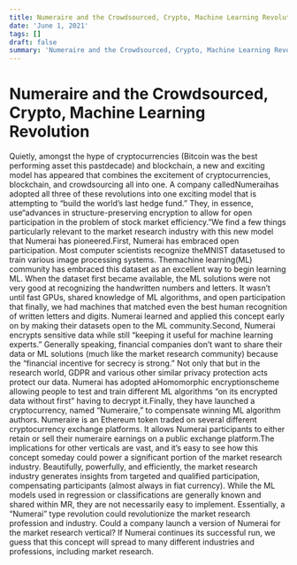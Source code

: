 ```yaml
---
title: Numeraire and the Crowdsourced, Crypto, Machine Learning Revolution
date: 'June 1, 2021'
tags: []
draft: false
summary: 'Numeraire and the Crowdsourced, Crypto, Machine Learning Revolution'
---
```


# Numeraire and the Crowdsourced, Crypto, Machine Learning Revolution

Quietly, amongst the hype of cryptocurrencies (Bitcoin was the best performing asset this pastdecade) and blockchain, a new and exciting model has appeared that combines the excitement of cryptocurrencies, blockchain, and crowdsourcing all into one. A company calledNumeraihas adopted all three of these revolutions into one exciting model that is attempting to “build the world’s last hedge fund.” They, in essence, use“advances in structure-preserving encryption to allow for open participation in the problem of stock market efficiency.”We find a few things particularly relevant to the market research industry with this new model that Numerai has pioneered.First, Numerai has embraced open participation. Most computer scientists recognize theMNIST datasetused to train various image processing systems. Themachine learning(ML) community has embraced this dataset as an excellent way to begin learning ML. When the dataset first became available, the ML solutions were not very good at recognizing the handwritten numbers and letters. It wasn’t until fast GPUs, shared knowledge of ML algorithms, and open participation that finally, we had machines that matched even the best human recognition of written letters and digits. Numerai learned and applied this concept early on by making their datasets open to the ML community.Second, Numerai encrypts sensitive data while still “keeping it useful for machine learning experts.” Generally speaking, financial companies don’t want to share their data or ML solutions (much like the market research community) because the “financial incentive for secrecy is strong.” Not only that but in the research world, GDPR and various other similar privacy protection acts protect our data. Numerai has adopted aHomomorphic encryptionscheme allowing people to test and train different ML algorithms “on its encrypted data without first” having to decrypt it.Finally, they have launched a cryptocurrency, named “Numeraire,” to compensate winning ML algorithm authors. Numeraire is an Ethereum token traded on several different cryptocurrency exchange platforms. It allows Numerai participants to either retain or sell their numeraire earnings on a public exchange platform.The implications for other verticals are vast, and it’s easy to see how this concept someday could power a significant portion of the market research industry. Beautifully, powerfully, and efficiently, the market research industry generates insights from targeted and qualified participation, compensating participants (almost always in fiat currency). While the ML models used in regression or classifications are generally known and shared within MR, they are not necessarily easy to implement. Essentially, a “Numerai” type revolution could revolutionize the market research profession and industry. Could a company launch a version of Numerai for the market research vertical? If Numerai continues its successful run, we guess that this concept will spread to many different industries and professions, including market research.
